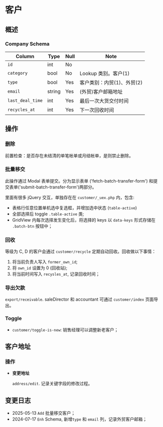 # 客户

概述
---------------------------------------------------------------------
### Company Schema
Column                              | Type      | Null | Note
------------------------------------|-----------|------|-------
`id`                                | int       | No   | 
`category`                          | bool      | No   | Lookup 类别。客户(1)
`type`                              | bool      | Yes  | 客户类别：内贸(1)、外贸(2)
`email`                             | string    | Yes  | (外贸)客户邮箱地址
`last_deal_time`                    | int       | Yes  | 最后一次大货交付时间 
`recycles_at`                       | int       | Yes  | 下一次回收时间

操作
---------------------------------------------------------------------
### 删除

前置检查：是否存在未结清的单笔帐单或月结帐单，是则禁止删除。

### 批量移交
此操作通过 Modal 表单提交。分为显示表单 ('fetch-batch-transfer-form')
和提交表单('submit-batch-transfer-form')两部分。

里面有很多 jQuery 交互，单独存在在 `customer/_uex.php` 内，包含:

- 表格行任意位置单机选中复选框，并增加选中状态 (`table-active`)
- 全部选择后 toggle `.table-active` 类;
- GridView 内每次选择发生变化后，将选择的 keys 以 `data-keys` 形式存储在 `.batch-btn` 按钮中；

### 回收
等级为 C, D 的客户会通过 `customer/recycle` 定期自动回收。回收做以下事情：

1. 将当前负责人写入 `former_own_id`;
2. 将 `own_id` 设置为 0 (回收站);
3. 将当前时间写入 `recysles_at`, 记录回收时间；

### 导出欠款
`export/receivable`. saleDirector 和 accountant 可通过 `customer/index` 页面导出。

### Toggle
- `customer/toggle-is-new`: 销售经理可以调整新老客户；

客户地址
---------------------------------------------------------------------
### 操作
- **变更地址** 
  
  `address/edit`. 记录关键字段的修改过程。

变更日志
--------------------------------------------------------------------------
- 2025-05-13 `Add` 批量移交客户；
- 2024-07-17 `Enh` Schema, 新增`type` 和 `email` 列，记录外贸客户邮箱；
